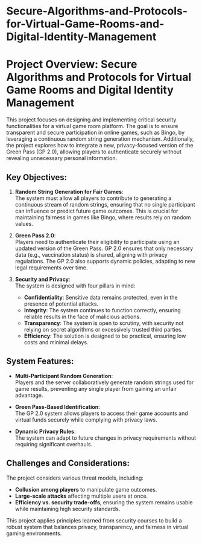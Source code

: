 # Secure-Algorithms-and-Protocols-for-Virtual-Game-Rooms-and-Digital-Identity-Management
# Project Overview: Secure Algorithms and Protocols for Virtual Game Rooms and Digital Identity Management

This project focuses on designing and implementing critical security functionalities for a virtual game room platform. The goal is to ensure transparent and secure participation in online games, such as Bingo, by leveraging a continuous random string generation mechanism. Additionally, the project explores how to integrate a new, privacy-focused version of the Green Pass (GP 2.0), allowing players to authenticate securely without revealing unnecessary personal information.

## Key Objectives:
1. **Random String Generation for Fair Games**:  
   The system must allow all players to contribute to generating a continuous stream of random strings, ensuring that no single participant can influence or predict future game outcomes. This is crucial for maintaining fairness in games like Bingo, where results rely on random values.

2. **Green Pass 2.0**:  
   Players need to authenticate their eligibility to participate using an updated version of the Green Pass. GP 2.0 ensures that only necessary data (e.g., vaccination status) is shared, aligning with privacy regulations. The GP 2.0 also supports dynamic policies, adapting to new legal requirements over time.

3. **Security and Privacy**:  
   The system is designed with four pillars in mind:
   - **Confidentiality**: Sensitive data remains protected, even in the presence of potential attacks.
   - **Integrity**: The system continues to function correctly, ensuring reliable results in the face of malicious actions.
   - **Transparency**: The system is open to scrutiny, with security not relying on secret algorithms or excessively trusted third parties.
   - **Efficiency**: The solution is designed to be practical, ensuring low costs and minimal delays.

## System Features:
- **Multi-Participant Random Generation**:  
  Players and the server collaboratively generate random strings used for game results, preventing any single player from gaining an unfair advantage.

- **Green Pass-Based Identification**:  
  The GP 2.0 system allows players to access their game accounts and virtual funds securely while complying with privacy laws.

- **Dynamic Privacy Rules**:  
  The system can adapt to future changes in privacy requirements without requiring significant overhauls.

## Challenges and Considerations:
The project considers various threat models, including:
- **Collusion among players** to manipulate game outcomes.
- **Large-scale attacks** affecting multiple users at once.
- **Efficiency vs. security trade-offs**, ensuring the system remains usable while maintaining high security standards.

This project applies principles learned from security courses to build a robust system that balances privacy, transparency, and fairness in virtual gaming environments.
